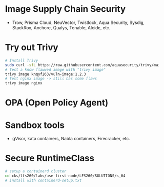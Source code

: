 
# Image Supply Chain Security

- Trow, Prisma Cloud, NeuVector, Twistlock, Aqua Security, Sysdig, StackRox, Anchore, Qualys, Tenable, Alcide, etc.

# Try out Trivy

```bash
# Install Trivy
sudo curl -sfL https://raw.githubusercontent.com/aquasecurity/trivy/main/contrib/install.sh | sudo sh -s -- -b /usr/local/bin v0.37.1
# Test a know flawwed image with "trivy image"
trivy image knqyf263/vuln-image:1.2.3
# Test nginx image -> still has some flaws
trivy image nginx
```

# OPA (Open Policy Agent)

# Sandbox tools

- gVisor, kata containers, Nabla containers, Firecracker, etc.

# Secure RuntimeClass

```bash
# setup a containerd cluster
cd cks/lfs260/labs/use-first-node/LFS260/SOLUTIONS/s_04
# install with containerd-setup.txt
```